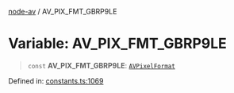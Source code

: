 [node-av](../globals.md) / AV\_PIX\_FMT\_GBRP9LE

# Variable: AV\_PIX\_FMT\_GBRP9LE

> `const` **AV\_PIX\_FMT\_GBRP9LE**: [`AVPixelFormat`](../type-aliases/AVPixelFormat.md)

Defined in: [constants.ts:1069](https://github.com/seydx/av/blob/f8631fc881b394300b1479f511d55cf1c370a87f/src/constants/constants.ts#L1069)
